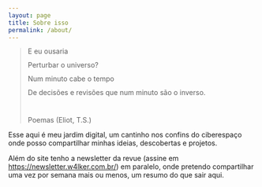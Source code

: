 ```yaml
---
layout: page
title: Sobre isso
permalink: /about/
---
```


<blockquote>
    <p style="line-height: 100%;margin-bottom: 0cm;background: transparent;">E eu ousaria</p>
    <p style="line-height: 100%;margin-bottom: 0cm;background: transparent;">Perturbar o universo?</p>
    <p style="line-height: 100%;margin-bottom: 0cm;background: transparent;">Num minuto cabe o tempo</p>
    <p style="line-height: 100%;margin-bottom: 0cm;background: transparent;">De decis&otilde;es e revis&otilde;es que num minuto s&atilde;o o inverso.</p>    
    <p style="line-height: 100%;margin-bottom: 0cm;background: transparent;"><br></p>
    <p style="line-height: 100%;margin-bottom: 0cm;background: transparent;">Poemas (Eliot, T.S.)</p>
</blockquote>

<p>Esse aqui &eacute; meu jardim digital, um cantinho nos confins do ciberespa&ccedil;o onde posso compartilhar minhas ideias, descobertas e projetos.&nbsp;</p>
<p>Al&eacute;m do site tenho a newsletter da revue (assine em <a href="https://newsletter.w4lker.com.br/">https://newsletter.w4lker.com.br/</a>) em paralelo, onde pretendo compartilhar uma vez por semana mais ou menos, um resumo do que sair aqui.</p>
